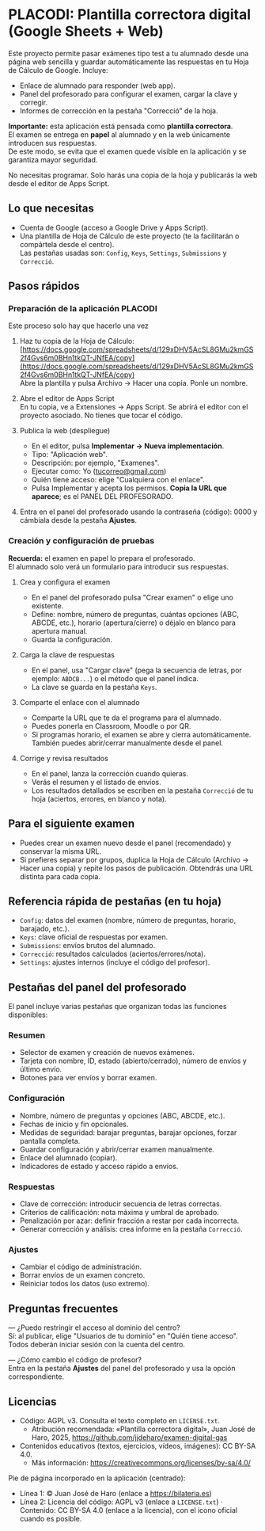 # PLACODI: Plantilla correctora digital (Google Sheets + Web)

Este proyecto permite pasar exámenes tipo test a tu alumnado desde una página web sencilla y guardar automáticamente las respuestas en tu Hoja de Cálculo de Google. Incluye:

- Enlace de alumnado para responder (web app).
- Panel del profesorado para configurar el examen, cargar la clave y corregir.
- Informes de corrección en la pestaña "Correcció" de la hoja.

**Importante:** esta aplicación está pensada como **plantilla correctora**.  
El examen se entrega en **papel** al alumnado y en la web únicamente introducen sus respuestas.  
De este modo, se evita que el examen quede visible en la aplicación y se garantiza mayor seguridad.

No necesitas programar. Solo harás una copia de la hoja y publicarás la web desde el editor de Apps Script.

## Lo que necesitas

- Cuenta de Google (acceso a Google Drive y Apps Script).  
- Una plantilla de Hoja de Cálculo de este proyecto (te la facilitarán o compártela desde el centro).  
  Las pestañas usadas son: `Config`, `Keys`, `Settings`, `Submissions` y `Correcció`.  

## Pasos rápidos

### Preparación de la aplicación PLACODI
Este proceso solo hay que hacerlo una vez

1. Haz tu copia de la Hoja de Cálculo: [https://docs.google.com/spreadsheets/d/129xDHV5AcSL8GMu2kmGS2f4Gvs6m0BHn1tkQT-JNfEA/copy](https://docs.google.com/spreadsheets/d/129xDHV5AcSL8GMu2kmGS2f4Gvs6m0BHn1tkQT-JNfEA/copy)  
   Abre la plantilla y pulsa Archivo → Hacer una copia. Ponle un nombre.

2. Abre el editor de Apps Script  
   En tu copia, ve a Extensiones → Apps Script. Se abrirá el editor con el proyecto asociado. No tienes que tocar el código.

3. Publica la web (despliegue)  
   - En el editor, pulsa **Implementar → Nueva implementación**.  
   - Tipo: "Aplicación web".  
   - Descripción: por ejemplo, "Examenes".  
   - Ejecutar como: Yo (tucorreo@gmail.com)  
   - Quién tiene acceso: elige "Cualquiera con el enlace".  
   - Pulsa Implementar y acepta los permisos. **Copia la URL que aparece**; es el PANEL DEL PROFESORADO.

4. Entra en el panel del profesorado usando la contraseña (código): 0000 y cámbiala desde la pestaña **Ajustes**.

### Creación y configuración de pruebas

**Recuerda:** el examen en papel lo prepara el profesorado.  
El alumnado solo verá un formulario para introducir sus respuestas.

1. Crea y configura el examen  
   - En el panel del profesorado pulsa "Crear examen" o elige uno existente.  
   - Define: nombre, número de preguntas, cuántas opciones (ABC, ABCDE, etc.), horario (apertura/cierre) o déjalo en blanco para apertura manual.  
   - Guarda la configuración.

2. Carga la clave de respuestas  
   - En el panel, usa "Cargar clave" (pega la secuencia de letras, por ejemplo: `ABDCB...`) o el método que el panel indica.  
   - La clave se guarda en la pestaña `Keys`.

3. Comparte el enlace con el alumnado  
   - Comparte la URL que te da el programa para el alumnado.  
   - Puedes ponerla en Classroom, Moodle o por QR.  
   - Si programas horario, el examen se abre y cierra automáticamente. También puedes abrir/cerrar manualmente desde el panel.

4. Corrige y revisa resultados  
   - En el panel, lanza la corrección cuando quieras.  
   - Verás el resumen y el listado de envíos.  
   - Los resultados detallados se escriben en la pestaña `Correcció` de tu hoja (aciertos, errores, en blanco y nota).

## Para el siguiente examen

- Puedes crear un examen nuevo desde el panel (recomendado) y conservar la misma URL.  
- Si prefieres separar por grupos, duplica la Hoja de Cálculo (Archivo → Hacer una copia) y repite los pasos de publicación. Obtendrás una URL distinta para cada copia.  

## Referencia rápida de pestañas (en tu hoja)

- `Config`: datos del examen (nombre, número de preguntas, horario, barajado, etc.).  
- `Keys`: clave oficial de respuestas por examen.  
- `Submissions`: envíos brutos del alumnado.  
- `Correcció`: resultados calculados (aciertos/errores/nota).  
- `Settings`: ajustes internos (incluye el código del profesor).  

## Pestañas del panel del profesorado

El panel incluye varias pestañas que organizan todas las funciones disponibles:

### Resumen
- Selector de examen y creación de nuevos exámenes.  
- Tarjeta con nombre, ID, estado (abierto/cerrado), número de envíos y último envío.  
- Botones para ver envíos y borrar examen.  

### Configuración
- Nombre, número de preguntas y opciones (ABC, ABCDE, etc.).  
- Fechas de inicio y fin opcionales.  
- Medidas de seguridad: barajar preguntas, barajar opciones, forzar pantalla completa.  
- Guardar configuración y abrir/cerrar examen manualmente.  
- Enlace del alumnado (copiar).  
- Indicadores de estado y acceso rápido a envíos.  

### Respuestas
- Clave de corrección: introducir secuencia de letras correctas.  
- Criterios de calificación: nota máxima y umbral de aprobado.  
- Penalización por azar: definir fracción a restar por cada incorrecta.  
- Generar corrección y análisis: crea informe en la pestaña `Correcció`.  

### Ajustes
- Cambiar el código de administración.  
- Borrar envíos de un examen concreto.  
- Reiniciar todos los datos (uso extremo).  

## Preguntas frecuentes

— ¿Puedo restringir el acceso al dominio del centro?  
Sí: al publicar, elige "Usuarios de tu dominio" en "Quién tiene acceso". Todos deberán iniciar sesión con la cuenta del centro.

— ¿Cómo cambio el código de profesor?  
Entra en la pestaña **Ajustes** del panel del profesorado y usa la opción correspondiente.

## Licencias

- Código: AGPL v3. Consulta el texto completo en `LICENSE.txt`.
  - Atribución recomendada: «Plantilla correctora digital», Juan José de Haro, 2025, https://github.com/jjdeharo/examen-digital-gas
- Contenidos educativos (textos, ejercicios, vídeos, imágenes): CC BY-SA 4.0.
  - Más información: https://creativecommons.org/licenses/by-sa/4.0/

Pie de página incorporado en la aplicación (centrado):
- Línea 1: © Juan José de Haro (enlace a https://bilateria.es)
- Línea 2: Licencia del código: AGPL v3 (enlace a `LICENSE.txt`) · Contenido: CC BY-SA 4.0 (enlace a la licencia), con el icono oficial cuando es posible.
